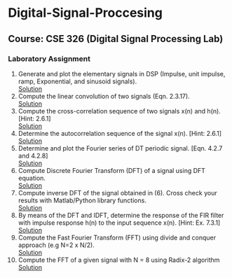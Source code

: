 # Digital-Signal-Proccesing
## Course: CSE 326 (Digital Signal Processing Lab)  
### Laboratory Assignment  
1. Generate and plot the elementary signals in DSP (Impulse, unit impulse, ramp, Exponential, and sinusoid signals).  
[Solution](1.%20Elementary%20signals%20in%20DSP.ipynb)  
2. Compute the linear convolution of two signals (Eqn. 2.3.17).  
[Solution](2.%20Linear%20convolution%20of%20two%20signals.ipynb)  
3. Compute the cross-correlation sequence of two signals x(n) and h(n). [Hint: 2.6.1]  
[Solution](3.%20Cross-correlation%20sequence%20of%20two%20signals%20.ipynb)  
4. Determine the autocorrelation sequence of the signal x(n). [Hint: 2.6.1]  
[Solution](4.%20Autocorrelation%20sequence%20of%20the%20signal.ipynb)  
5. Determine and plot the Fourier series of DT periodic signal. [Eqn. 4.2.7 and 4.2.8]  
[Solution](5.%20Fourier%20series%20of%20DT%20periodic%20signal.ipynb)  
6. Compute Discrete Fourier Transform (DFT) of a signal using DFT equation.  
[Solution](6.%20Discrete%20Fourier%20Transform%20(DFT)%20of%20a%20signal%20using%20DFT%20equation..ipynb)   
7. Compute inverse DFT of the signal obtained in (6). Cross check your results with Matlab/Python library functions.  
[Solution](7.%20Inverse%20DFT%20of%20a%20signal.ipynb)   
8. By means of the DFT and IDFT, determine the response of the FIR filter with impulse response h(n) to the input sequence x(n). [Hint: Ex. 7.3.1]  
[Solution](8%20.%20FIR%20filter%20with%20impulse%20response%20h(n)%20to%20the%20input%20sequence%20x(n).ipynb)   
9. Compute the Fast Fourier Transform (FFT) using divide and conquer approach (e.g N=2 x N/2).  
[Solution](9.%20Fast%20Fourier%20Transform%20(FFT)%20using%20divide%20and%20conquer%20approach.ipynb)   
10. Compute the FFT of a given signal with N = 8 using Radix-2 algorithm   
[Solution](10.%20FFT%20of%20a%20given%20signal%20with%20N%20%3D%208%20using%20Radix-2%20algorithm.ipynb)   
